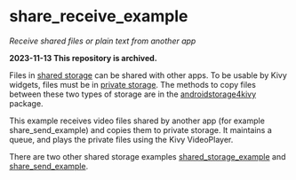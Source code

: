 # share_receive_example

*Receive shared files or plain text from another app*

**2023-11-13 This repository is archived.**

Files in [shared storage](https://github.com/Android-for-Python/Android-for-Python-Users#shared-storage) can be shared with other apps. To be usable by Kivy widgets, files must be in [private storage](https://github.com/Android-for-Python/Android-for-Python-Users#private-storage). The methods to copy files between these two types of storage are in the [androidstorage4kivy](https://github.com/Android-for-Python/androidstorgage4kivy/README.md) package.

This example receives video files shared by another app (for example share_send_example) and copies them to private storage. It maintains a queue, and plays the private files using the Kivy VideoPlayer.

There are two other shared storage examples [shared_storage_example](https://github.com/Android-for-Python/shared_storage_example) and [share_send_example](https://github.com/Android-for-Python/share_send_example).
